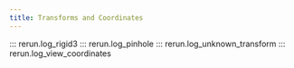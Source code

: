 ```yaml
---
title: Transforms and Coordinates
---
```


::: rerun.log_rigid3
::: rerun.log_pinhole
::: rerun.log_unknown_transform
::: rerun.log_view_coordinates
